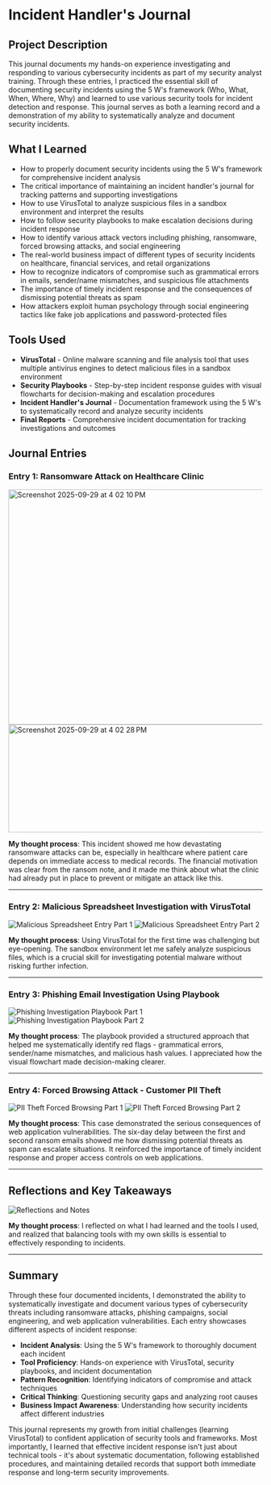 # Incident Handler's Journal

## Project Description
This journal documents my hands-on experience investigating and responding to various cybersecurity incidents as part of my security analyst training. Through these entries, I practiced the essential skill of documenting security incidents using the 5 W's framework (Who, What, When, Where, Why) and learned to use various security tools for incident detection and response. This journal serves as both a learning record and a demonstration of my ability to systematically analyze and document security incidents.

## What I Learned
- How to properly document security incidents using the 5 W's framework for comprehensive incident analysis
- The critical importance of maintaining an incident handler's journal for tracking patterns and supporting investigations
- How to use VirusTotal to analyze suspicious files in a sandbox environment and interpret the results
- How to follow security playbooks to make escalation decisions during incident response
- How to identify various attack vectors including phishing, ransomware, forced browsing attacks, and social engineering
- The real-world business impact of different types of security incidents on healthcare, financial services, and retail organizations
- How to recognize indicators of compromise such as grammatical errors in emails, sender/name mismatches, and suspicious file attachments
- The importance of timely incident response and the consequences of dismissing potential threats as spam
- How attackers exploit human psychology through social engineering tactics like fake job applications and password-protected files

## Tools Used
- **VirusTotal** - Online malware scanning and file analysis tool that uses multiple antivirus engines to detect malicious files in a sandbox environment
- **Security Playbooks** - Step-by-step incident response guides with visual flowcharts for decision-making and escalation procedures
- **Incident Handler's Journal** - Documentation framework using the 5 W's to systematically record and analyze security incidents
- **Final Reports** - Comprehensive incident documentation for tracking investigations and outcomes

## Journal Entries

### Entry 1: Ransomware Attack on Healthcare Clinic
<img width="605" height="466" alt="Screenshot 2025-09-29 at 4 02 10 PM" src="https://github.com/user-attachments/assets/f585b5ae-f30f-4e86-a2e5-aadf97382b33" />

<img width="601" height="214" alt="Screenshot 2025-09-29 at 4 02 28 PM" src="https://github.com/user-attachments/assets/ad6166a3-b2e1-4b00-96b6-58ec86e071a6" />


**My thought process**: This incident showed me how devastating ransomware attacks can be, especially in healthcare where patient care depends on immediate access to medical records. The financial motivation was clear from the ransom note, and it made me think about what the clinic had already put in place to prevent or mitigate an attack like this.

---

### Entry 2: Malicious Spreadsheet Investigation with VirusTotal
![Malicious Spreadsheet Entry Part 1](images/entry2-virustotal-part1.png)
![Malicious Spreadsheet Entry Part 2](images/entry2-virustotal-part2.png)

**My thought process**: Using VirusTotal for the first time was challenging but eye-opening. The sandbox environment let me safely analyze suspicious files, which is a crucial skill for investigating potential malware without risking further infection.

---

### Entry 3: Phishing Email Investigation Using Playbook
![Phishing Investigation Playbook Part 1](images/entry3-playbook-part1.png)
![Phishing Investigation Playbook Part 2](images/entry3-playbook-part2.png)

**My thought process**: The playbook provided a structured approach that helped me systematically identify red flags - grammatical errors, sender/name mismatches, and malicious hash values. I appreciated how the visual flowchart made decision-making clearer. 

---

### Entry 4: Forced Browsing Attack - Customer PII Theft
![PII Theft Forced Browsing Part 1](images/entry4-pii-theft-part1.png)
![PII Theft Forced Browsing Part 2](images/entry4-pii-theft-part2.png)

**My thought process**: This case demonstrated the serious consequences of web application vulnerabilities. The six-day delay between the first and second ransom emails showed me how dismissing potential threats as spam can escalate situations. It reinforced the importance of timely incident response and proper access controls on web applications.

---

## Reflections and Key Takeaways
![Reflections and Notes](images/reflections-notes.png) 

**My thought process**: I reflected on what I had learned and the tools I used, and realized that balancing tools with my own skills is essential to effectively responding to incidents.

---

## Summary

Through these four documented incidents, I demonstrated the ability to systematically investigate and document various types of cybersecurity threats including ransomware attacks, phishing campaigns, social engineering, and web application vulnerabilities. Each entry showcases different aspects of incident response:

- **Incident Analysis**: Using the 5 W's framework to thoroughly document each incident
- **Tool Proficiency**: Hands-on experience with VirusTotal, security playbooks, and incident documentation
- **Pattern Recognition**: Identifying indicators of compromise and attack techniques
- **Critical Thinking**: Questioning security gaps and analyzing root causes
- **Business Impact Awareness**: Understanding how security incidents affect different industries

This journal represents my growth from initial challenges (learning VirusTotal) to confident application of security tools and frameworks. Most importantly, I learned that effective incident response isn't just about technical tools - it's about systematic documentation, following established procedures, and maintaining detailed records that support both immediate response and long-term security improvements.
